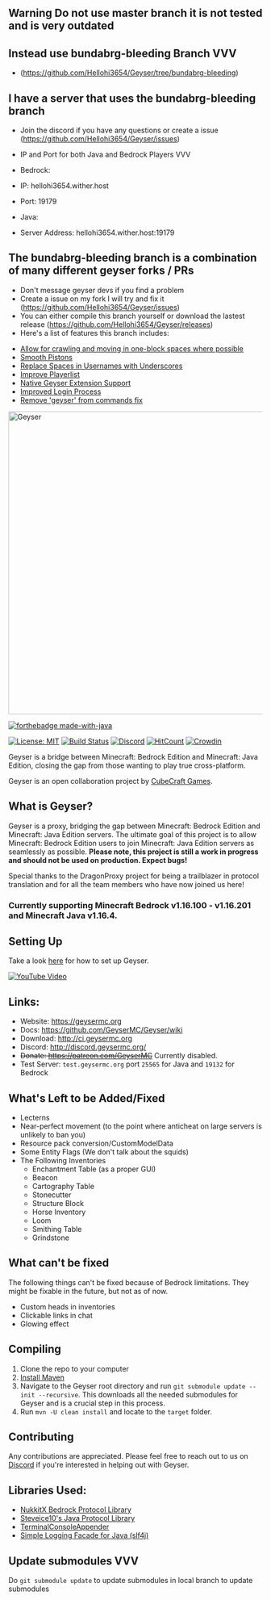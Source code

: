 ## Warning Do not use master branch it is not tested and is very outdated
## Instead use bundabrg-bleeding Branch VVV
- (https://github.com/Hellohi3654/Geyser/tree/bundabrg-bleeding)

## I have a server that uses the bundabrg-bleeding branch

- Join the discord if you have any questions or create a issue (https://github.com/Hellohi3654/Geyser/issues)
- IP and Port for both Java and Bedrock Players VVV

- Bedrock:
- IP: hellohi3654.wither.host
- Port: 19179

- Java:
- Server Address: hellohi3654.wither.host:19179

## The bundabrg-bleeding branch is a combination of many different geyser forks / PRs
- Don't message geyser devs if you find a problem
- Create a issue on my fork I will try and fix it (https://github.com/Hellohi3654/Geyser/issues)
- You can either compile this branch yourself or download the lastest release (https://github.com/Hellohi3654/Geyser/releases)
- Here's a list of features this branch includes:
* [Allow for crawling and moving in one-block spaces where possible](https://github.com/GeyserMC/Geyser/pull/1814)
* [Smooth Pistons](https://github.com/GeyserMC/Geyser/pull/1542)
* [Replace Spaces in Usernames with Underscores](https://github.com/GeyserMC/Geyser/pull/264)
* [Improve Playerlist](https://github.com/GeyserMC/Geyser/pull/711)
* [Native Geyser Extension Support](https://github.com/GeyserMC/Geyser/pull/742)
* [Improved Login Process](https://github.com/GeyserMC/Geyser/pull/1184)
* [Remove 'geyser' from commands fix](https://github.com/GeyserMC/Geyser/pull/1266)

<img src="https://geysermc.org/img/geyser-1760-860.png" alt="Geyser" width="600"/>

[![forthebadge made-with-java](http://ForTheBadge.com/images/badges/made-with-java.svg)](https://java.com/)

[![License: MIT](https://img.shields.io/badge/license-MIT-blue.svg)](LICENSE)
[![Build Status](https://ci.opencollab.dev/job/Geyser/job/master/badge/icon)](https://ci.opencollab.dev/job/GeyserMC/job/Geyser/job/master/)
[![Discord](https://img.shields.io/discord/613163671870242838.svg?color=%237289da&label=discord)](http://discord.geysermc.org/)
[![HitCount](http://hits.dwyl.io/Geyser/GeyserMC.svg)](http://hits.dwyl.io/Geyser/GeyserMC)
[![Crowdin](https://badges.crowdin.net/geyser/localized.svg)](https://translate.geysermc.org/)

Geyser is a bridge between Minecraft: Bedrock Edition and Minecraft: Java Edition, closing the gap from those wanting to play true cross-platform.

Geyser is an open collaboration project by [CubeCraft Games](https://cubecraft.net).

## What is Geyser?
Geyser is a proxy, bridging the gap between Minecraft: Bedrock Edition and Minecraft: Java Edition servers.
The ultimate goal of this project is to allow Minecraft: Bedrock Edition users to join Minecraft: Java Edition servers as seamlessly as possible. **Please note, this project is still a work in progress and should not be used on production. Expect bugs!**

Special thanks to the DragonProxy project for being a trailblazer in protocol translation and for all the team members who have now joined us here!

### Currently supporting Minecraft Bedrock v1.16.100 - v1.16.201 and Minecraft Java v1.16.4.

## Setting Up
Take a look [here](https://github.com/GeyserMC/Geyser/wiki#Setup) for how to set up Geyser.

[![YouTube Video](https://img.youtube.com/vi/U7dZZ8w7Gi4/0.jpg)](https://www.youtube.com/watch?v=U7dZZ8w7Gi4)

## Links:
- Website: https://geysermc.org
- Docs: https://github.com/GeyserMC/Geyser/wiki
- Download: http://ci.geysermc.org
- Discord: http://discord.geysermc.org/
- ~~Donate: https://patreon.com/GeyserMC~~ Currently disabled.
- Test Server: `test.geysermc.org` port `25565` for Java and `19132` for Bedrock

## What's Left to be Added/Fixed
- Lecterns
- Near-perfect movement (to the point where anticheat on large servers is unlikely to ban you)
- Resource pack conversion/CustomModelData
- Some Entity Flags (We don't talk about the squids)
- The Following Inventories 
  - Enchantment Table (as a proper GUI)
  - Beacon
  - Cartography Table
  - Stonecutter
  - Structure Block
  - Horse Inventory
  - Loom
  - Smithing Table
  - Grindstone

## What can't be fixed
The following things can't be fixed because of Bedrock limitations. They might be fixable in the future, but not as of now.

- Custom heads in inventories
- Clickable links in chat
- Glowing effect

## Compiling
1. Clone the repo to your computer
2. [Install Maven](https://maven.apache.org/install.html)
3. Navigate to the Geyser root directory and run `git submodule update --init --recursive`. This downloads all the needed submodules for Geyser and is a crucial step in this process.
4. Run `mvn -U clean install` and locate to the `target` folder.

## Contributing
Any contributions are appreciated. Please feel free to reach out to us on [Discord](http://discord.geysermc.org/) if
you're interested in helping out with Geyser.

## Libraries Used:
- [NukkitX Bedrock Protocol Library](https://github.com/NukkitX/Protocol)
- [Steveice10's Java Protocol Library](https://github.com/Steveice10/MCProtocolLib)
- [TerminalConsoleAppender](https://github.com/Minecrell/TerminalConsoleAppender)
- [Simple Logging Facade for Java (slf4j)](https://github.com/qos-ch/slf4j)

## Update submodules VVV

Do `git submodule update` to update submodules in local branch to update submodules
